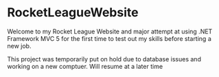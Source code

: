 # RocketLeagueWebsite

Welcome to my Rocket League Website and major attempt at using .NET Framework MVC 5 for the first time to test out my skills before starting a new job.

This project was temporarily put on hold due to database issues and working on a new comptuer. Will resume at a later time
